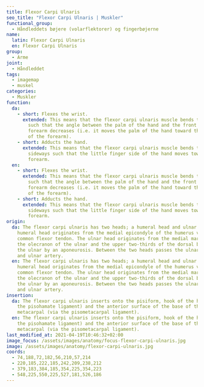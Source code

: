 ```yaml
---
title: Flexor Carpi Ulnaris
seo_title: "Flexor Carpi Ulnaris | Muskler"
functional_group:
  - Håndleddets bøjere (volarflektorer) og fingerbøjerne
name:
  latin: Flexor Carpi Ulnaris
  en: Flexor Carpi Ulnaris
group:
  - Arme
joint:
  - Håndleddet
tags:
  - imagemap
  - muskel
categories:
  - Muskler
function:
  da:
    - short: Flexes the wrist.
      extended: This means that the flexor carpi ulnaris muscle bends the wrist joint
        such that the angle between the palm of the hand and the front of the
        forearm decreases (i.e. it moves the palm of the hand toward the front
        of the forearm).
    - short: Adducts the hand.
      extended: This means that the flexor carpi ulnaris muscle bends the wrist
        sideways such that the little finger side of the hand moves toward the
        forearm.
  en:
    - short: Flexes the wrist.
      extended: This means that the flexor carpi ulnaris muscle bends the wrist joint
        such that the angle between the palm of the hand and the front of the
        forearm decreases (i.e. it moves the palm of the hand toward the front
        of the forearm).
    - short: Adducts the hand.
      extended: This means that the flexor carpi ulnaris muscle bends the wrist
        sideways such that the little finger side of the hand moves toward the
        forearm.
origin:
  da: The flexor carpi ulnaris has two heads; a humeral head and ulnar head. The
    humeral head originates from the medial epicondyle of the humerus via the
    common flexor tendon. The ulnar head originates from the medial margin of
    the olecranon of the ulnar and the upper two-thirds of the dorsal border of
    the ulnar by an aponeurosis. Between the two heads passes the ulnar nerve
    and ulnar artery.
  en: The flexor carpi ulnaris has two heads; a humeral head and ulnar head. The
    humeral head originates from the medial epicondyle of the humerus via the
    common flexor tendon. The ulnar head originates from the medial margin of
    the olecranon of the ulnar and the upper two-thirds of the dorsal border of
    the ulnar by an aponeurosis. Between the two heads passes the ulnar nerve
    and ulnar artery.
insertion:
  da: The flexor carpi ulnaris inserts onto the pisiform, hook of the hamate (via
    the pisohamate ligament) and the anterior surface of the base of the fifth
    metacarpal (via the pisometacarpal ligament).
  en: The flexor carpi ulnaris inserts onto the pisiform, hook of the hamate (via
    the pisohamate ligament) and the anterior surface of the base of the fifth
    metacarpal (via the pisometacarpal ligament).
last_modified_at: 2021-04-19T10:46:32+02:00
image_focus: /assets/images/anatomy/focus-flexor-carpi-ulnaris.jpg
image: /assets/images/anatomy/flexor-carpi-ulnaris.jpg
coords:
  - 74,188,72,182,56,210,57,214
  - 220,185,222,185,242,209,238,212
  - 379,183,384,185,354,225,354,223
  - 548,225,550,225,527,181,526,186
---
```

